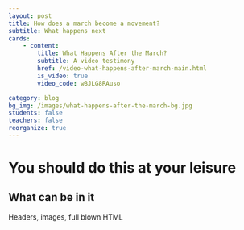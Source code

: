 ```yaml
---
layout: post
title: How does a march become a movement?
subtitle: What happens next
cards:
    - content: 
        title: What Happens After the March?
        subtitle: A video testimony
        href: /video-what-happens-after-march-main.html
        is_video: true
        video_code: wBJLG8RAuso 

category: blog
bg_img: /images/what-happens-after-the-march-bg.jpg
students: false
teachers: false
reorganize: true
---
```


You should do this at your leisure
==================================

## What can be in it

Headers, images, full blown HTML
